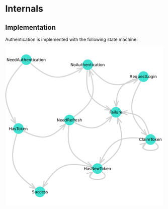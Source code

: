 # Internals

## Implementation

Authentication is implemented with the following state machine:

![State machine](assets/structure.png)
